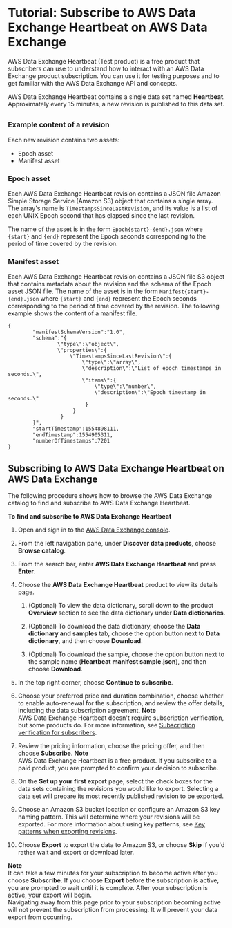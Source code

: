 # Tutorial: Subscribe to AWS Data Exchange Heartbeat on AWS Data Exchange<a name="heartbeat"></a>

AWS Data Exchange Heartbeat \(Test product\) is a free product that subscribers can use to understand how to interact with an AWS Data Exchange product subscription\. You can use it for testing purposes and to get familiar with the AWS Data Exchange API and concepts\.

AWS Data Exchange Heartbeat contains a single data set named **Heartbeat**\. Approximately every 15 minutes, a new revision is published to this data set\.

## <a name="what-is-heartbeat"></a>

### Example content of a revision<a name="revision-example"></a>

Each new revision contains two assets:
+ Epoch asset
+ Manifest asset

### Epoch asset<a name="epoch-asset"></a>

Each AWS Data Exchange Heartbeat revision contains a JSON file Amazon Simple Storage Service \(Amazon S3\) object that contains a single array\. The array's name is `TimestampsSinceLastRevision`, and its value is a list of each UNIX Epoch second that has elapsed since the last revision\.

The name of the asset is in the form `Epoch{start}-{end}.json` where `{start}` and `{end}` represent the Epoch seconds corresponding to the period of time covered by the revision\.

### Manifest asset<a name="manifest-asset"></a>

Each AWS Data Exchange Heartbeat revision contains a JSON file S3 object that contains metadata about the revision and the schema of the Epoch asset JSON file\. The name of the asset is in the form `Manifest{start}-{end}.json` where `{start}` and `{end}` represent the Epoch seconds corresponding to the period of time covered by the revision\. The following example shows the content of a manifest file\.

```
{
        "manifestSchemaVersion":"1.0",
        "schema":"{
                \"type\":\"object\",
                \"properties\":{
                    \"TimestampsSinceLastRevision\":{
                        \"type\":\"array\",
                        \"description\":\"List of epoch timestamps in seconds.\",
                        \"items\":{
                            \"type\":\"number\",
                            \"description\":\"Epoch timestamp in seconds.\"
                         }
                     }
                 }
        }",
        "startTimestamp":1554898111,
        "endTimestamp":1554905311,
        "numberOfTimestamps":7201
}
```

## Subscribing to AWS Data Exchange Heartbeat on AWS Data Exchange<a name="how-to-subscribe"></a>

The following procedure shows how to browse the AWS Data Exchange catalog to find and subscribe to AWS Data Exchange Heartbeat\.

**To find and subscribe to AWS Data Exchange Heartbeat**

1. Open and sign in to the [AWS Data Exchange console](https://console.aws.amazon.com/dataexchange)\.

1. From the left navigation pane, under **Discover data products**, choose **Browse catalog**\.

1. From the search bar, enter **AWS Data Exchange Heartbeat** and press **Enter**\.

1. Choose the **AWS Data Exchange Heartbeat** product to view its details page\.

   1. \(Optional\) To view the data dictionary, scroll down to the product **Overview** section to see the data dictionary under **Data dictionaries**\.

   1. \(Optional\) To download the data dictionary, choose the **Data dictionary and samples** tab, choose the option button next to **Data dictionary**, and then choose **Download**\.

   1. \(Optional\) To download the sample, choose the option button next to the sample name \(**Heartbeat manifest sample\.json**\), and then choose **Download**\.

1. In the top right corner, choose **Continue to subscribe**\. 

1. Choose your preferred price and duration combination, choose whether to enable auto\-renewal for the subscription, and review the offer details, including the data subscription agreement\.
**Note**  
AWS Data Exchange Heartbeat doesn't require subscription verification, but some products do\. For more information, see [Subscription verification for subscribers](subscription-verification-sub.md)\.

1. Review the pricing information, choose the pricing offer, and then choose **Subscribe**\.
**Note**  
AWS Data Exchange Heartbeat is a free product\. If you subscribe to a paid product, you are prompted to confirm your decision to subscribe\.

1. On the **Set up your first export** page, select the check boxes for the data sets containing the revisions you would like to export\. Selecting a data set will prepare its most recently published revision to be exported\.

1. Choose an Amazon S3 bucket location or configure an Amazon S3 key naming pattern\. This will determine where your revisions will be exported\. For more information about using key patterns, see [Key patterns when exporting revisions](jobs.md#revision-export-keypatterns)\.

1. Choose **Export** to export the data to Amazon S3, or choose **Skip** if you'd rather wait and export or download later\.

**Note**  
It can take a few minutes for your subscription to become active after you choose **Subscribe**\. If you choose **Export** before the subscription is active, you are prompted to wait until it is complete\. After your subscription is active, your export will begin\.  
Navigating away from this page prior to your subscription becoming active will not prevent the subscription from processing\. It will prevent your data export from occurring\.